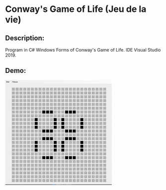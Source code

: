 # Conway's Game of Life (Jeu de la vie)

## Description:
Program in C# Windows Forms of Conway's Game of Life.
IDE Visual Studio 2019.

## Demo:

![demo](./Gifs/demo.gif)
